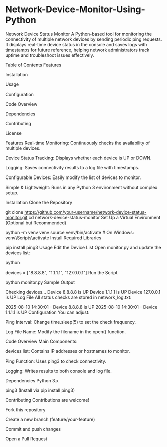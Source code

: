 # Network-Device-Monitor-Using-Python
Network Device Status Monitor
A Python-based tool for monitoring the connectivity of multiple network devices by sending periodic ping requests.
It displays real-time device status in the console and saves logs with timestamps for future reference, helping network administrators track uptime and troubleshoot issues effectively.

Table of Contents
Features

Installation

Usage

Configuration

Code Overview

Dependencies

Contributing

License

Features
Real-time Monitoring: Continuously checks the availability of multiple devices.

Device Status Tracking: Displays whether each device is UP or DOWN.

Logging: Saves connectivity results to a log file with timestamps.

Configurable Devices: Easily modify the list of devices to monitor.

Simple & Lightweight: Runs in any Python 3 environment without complex setup.

Installation
Clone the Repository


git clone https://github.com/your-username/network-device-status-monitor.git
cd network-device-status-monitor
Set Up a Virtual Environment (Optional but Recommended)


python -m venv venv
source venv/bin/activate   # On Windows: venv\Scripts\activate
Install Required Libraries


pip install ping3
Usage
Edit the Device List
Open monitor.py and update the devices list:

python

devices = ["8.8.8.8", "1.1.1.1", "127.0.0.1"]
Run the Script


python monitor.py
Sample Output



Checking devices...
Device 8.8.8.8 is UP
Device 1.1.1.1 is UP
Device 127.0.0.1 is UP
Log File
All status checks are stored in network_log.txt:


2025-08-10 14:30:01 - Device 8.8.8.8 is UP
2025-08-10 14:30:01 - Device 1.1.1.1 is UP
Configuration
You can adjust:

Ping Interval: Change time.sleep(5) to set the check frequency.

Log File Name: Modify the filename in the open() function.

Code Overview
Main Components:

devices list: Contains IP addresses or hostnames to monitor.

Ping Function: Uses ping3 to check connectivity.

Logging: Writes results to both console and log file.

Dependencies
Python 3.x

ping3 (Install via pip install ping3)

Contributing
Contributions are welcome!

Fork this repository

Create a new branch (feature/your-feature)

Commit and push changes

Open a Pull Request



